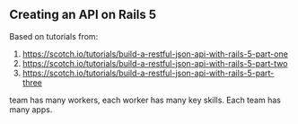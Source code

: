 ## Creating an API on Rails 5


Based on tutorials from:

1. https://scotch.io/tutorials/build-a-restful-json-api-with-rails-5-part-one
2. https://scotch.io/tutorials/build-a-restful-json-api-with-rails-5-part-two
3. https://scotch.io/tutorials/build-a-restful-json-api-with-rails-5-part-three


team has many workers, each worker has many key skills. Each team has many apps.